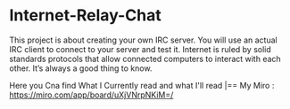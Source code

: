 # Internet-Relay-Chat
This project is about creating your own IRC server. You will use an actual IRC client to connect to your server and test it. Internet is ruled by solid standards protocols that allow connected computers to interact with each other. It’s always a good thing to know.

Here you Cna find What I Currently read and what I'll read |== My Miro :  
https://miro.com/app/board/uXjVNrpNKiM=/
